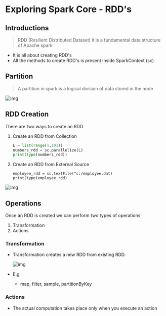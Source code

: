 # Exploring Spark Core - RDD's

## Introductions

> RDD (Resilient Distributed Dataset) it is a fundamental data structure of Apache spark

* It is all about creating RDD's
* All the methods to create RDD's is present inside SparkContext (sc)

## Partition

> A partition in spark is a logical division of data stored in the node

![img](https://lh7-rt.googleusercontent.com/docsz/AD_4nXdnAjG3j5jL8U0iD_rnMc_bmiKy_FoVG1E7fPIFxAMnyyDmEd0sbI8CMjuGAE3plCqeHr1b5-SctKWXZWF7I-8riSGuWDO0MYerrt5Tzypa4GbkUtQRaPDa40lUDtJWnpJh9cWGQvlJNdz1b_-S3WIa1Rw?key=uvmlVet7-pBAx-jz0PuzLA)



## RDD Creation 

There are two ways to create an RDD

1. Create an RDD from Collection

   ```python
   L = list(range(1,101))
   numbers_rdd = sc.parallelize(L)
   print(type(numbers_rdd))
   ```

   

2. Create an RDD from External Source

   ```
   employee_rdd = sc.textFile("c:/employee.dat)
   print(type(employee_rdd)
   ```

   

![img](https://lh7-rt.googleusercontent.com/docsz/AD_4nXfQisoaMumuAV1VtKSy56sW8uXSvvwOV07aeQeLM6hse6_IFk82YtN5V8eyJkoaH-9UGyG2p0C2mWPEA-xP5hYwENjiFDFBaCHiBG5XfsW3g06C5NCOQLW0V-quUnx6eRaubTzTpd5OZbehT6ErOTg8Iwg?key=uvmlVet7-pBAx-jz0PuzLA)



## Operations

Once an RDD is created we can perform two types of operations

1. Transformation
2. Actions

### Transformation

* Transformation creates a new RDD from existing RDD.

  ![img](https://lh7-rt.googleusercontent.com/docsz/AD_4nXdMO06V8H0PSWgP-a3zeOqaBF8mLGGNccz5diKFK3kiz5y8HmAcPK1a5cVHEmDIfgvYR3gkIQu--wgiVs59VcUI33w00xaSwDCgXfaR3lq_TdGGOyHheY_iMHUfD1a7BsQW1VgrCkCD6S8xC-aQRPwn18id?key=uvmlVet7-pBAx-jz0PuzLA)

* E.g

  * map, filter, sample, partitionByKey

### Actions

* The actual computation takes place only when you execute an action
